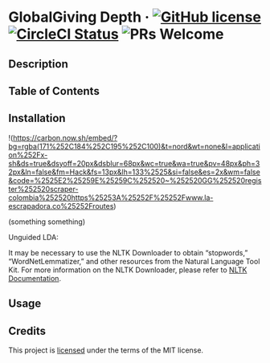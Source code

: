 # GlobalGiving Depth &middot; [![GitHub license](https://img.shields.io/badge/license-MIT-blue.svg)](LICENSE) [![CircleCI Status](https://circleci.com/gh/hack4impact-uiuc/globalgiving-depth.svg?style=shield&circle-token=:circle-token)](https://circleci.com/gh/hack4impact-uiuc/globalgiving-depth) ![PRs Welcome](https://img.shields.io/badge/PRs-welcome-brightgreen.svg)

## Description

## Table of Contents

## Installation

!(https://carbon.now.sh/embed/?bg=rgba(171%252C184%252C195%252C100)&t=nord&wt=none&l=application%252Fx-sh&ds=true&dsyoff=20px&dsblur=68px&wc=true&wa=true&pv=48px&ph=32px&ln=false&fm=Hack&fs=13px&lh=133%2525&si=false&es=2x&wm=false&code=%2525E2%25259E%25259C%252520~%252520GG%252520register%252520scraper-colombia%252520https%25253A%25252F%25252Fwww.la-escrapadora.co%25252Froutes)

(something something)

Unguided LDA:

It may be necessary to use the NLTK Downloader to obtain “stopwords,” “WordNetLemmatizer,” and other resources from the Natural Language Tool Kit. 
For more information on the NLTK Downloader, please refer to [NLTK Documentation](https://www.nltk.org/data.html).

## Usage

## Credits

This project is [licensed](LICENSE) under the terms of the MIT license.
